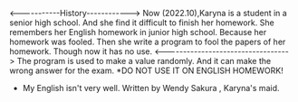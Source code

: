 <-----------History------------>
Now (2022.10),Karyna is a student in a senior high school.
And she find it difficult to finish her homework.
She remembers her English homework in junior high school.
Because her homework was fooled.
Then she write a program to fool the papers of her homework.
Though now it has no use.
<---------------------------------->
The program is used to make a value randomly.
And it can make the wrong answer for the exam.
*DO NOT USE IT ON ENGLISH HOMEWORK!



* My English isn't very well.
	Written by Wendy Sakura , Karyna's maid.